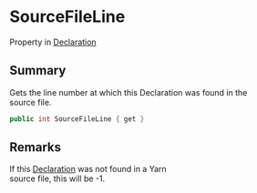 # SourceFileLine

Property in [Declaration](yarn.compiler.declaration.md)

## Summary

Gets the line number at which this Declaration was found in the\
source file.

```csharp
public int SourceFileLine { get }
```

## Remarks

If this [Declaration](yarn.compiler.declaration.md) was not found in a Yarn\
source file, this will be -1.
